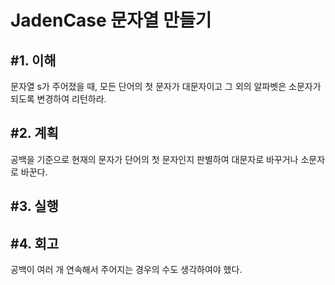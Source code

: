 JadenCase 문자열 만들기
=============================

#1. 이해
-----------------------------
문자열 s가 주어졌을 때, 모든 단어의 첫 문자가 대문자이고 그 외의 알파벳은 소문자가 되도록 변경하여 리턴하라.

#2. 계획
-----------------------------
공백을 기준으로 현재의 문자가 단어의 첫 문자인지 판별하여 대문자로 바꾸거나 소문자로 바꾼다.

#3. 실행
-----------------------------

#4. 회고
-----------------------------
공백이 여러 개 연속해서 주어지는 경우의 수도 생각하여야 했다.